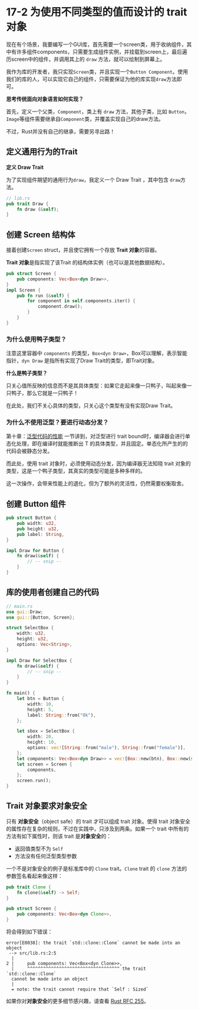 # 17-2 为使用不同类型的值而设计的 trait 对象

现在有个场景，我要编写一个GUI库，首先需要一个screen类，用于收纳组件，其中有许多组件components，只需要生成组件实例，并挂载到screen上，最后遍历screen中的组件，并调用其上的 `draw` 方法，就可以绘制到屏幕上。

我作为库的开发者，我只实现`Screen`类，并且实现一个`Button Component`。使用我们的库的人，可以实现它自己的组件，只需要保证为他的库实现`draw`方法即可。

**思考传统面向对象语言如何实现？**

首先，定义一个父类，`Component`，类上有 `draw` 方法，其他子类，比如 `Button`，`Image`等组件需要继承自`Component`类，并覆盖实现自己的draw方法。

不过，Rust并没有自己的继承，需要另寻出路！

## 定义通用行为的Trait

**定义 Draw Trait**

为了实现组件期望的通用行为`draw`，我定义一个 Draw Trait ，其中包含 `draw`方法。

```rust
// lib.rs
pub trait Draw {
    fn draw (&self);
}
```

## 创建 Screen 结构体

接着创建`Screen` struct，并且使它拥有一个存放 **Trait 对象**的容器。

**Trait 对象**是指实现了该Trait 的结构体实例（也可以是其他数据结构）。

```rust
pub struct Screen {
    pub components: Vec<Box<dyn Draw>>,
}
impl Screen {
    pub fn run (&self) {
        for component in self.components.iter() {
            component.draw();
        }
    }
}
```

### 为什么使用鸭子类型？

注意这里容器中 `components` 的类型，`Box<dyn Draw>`，Box可以理解，表示智能指针，`dyn Draw` 是指所有实现了Draw Trait的类型，即Trait对象。

**什么是鸭子类型？**

只关心值所反映的信息而不是其具体类型：如果它走起来像一只鸭子，叫起来像一只鸭子，那么它就是一只鸭子！

在此处，我们不关心具体的类型，只关心这个类型有没有实现Draw Trait。

### 为什么不使用泛型？要进行动态分发？

第十章：[泛型代码的性能](https://kaisery.github.io/trpl-zh-cn/ch10-01-syntax.html#performance-of-code-using-generics) 一节讲到，对泛型进行 trait bound时，编译器会进行单态化处理，即在编译时就能推断出 T 的具体类型，并且固定。单态化所产生的的代码会被静态分发。

而此处，使用 trait 对象时，必须使用动态分发，因为编译器无法知晓 trait 对象的类型，这是一个鸭子类型，其真实的类型可能是多种多样的。

这一次操作，会带来性能上的退化，但为了额外的灵活性，仍然需要权衡取舍。

## 创建 Button 组件

```rust
pub struct Button {
    pub width: u32,
    pub height: u32,
    pub label: String,
}

impl Draw for Button {
    fn draw(&self) {
        // -- snip --
    }
}
```

## 库的使用者创建自己的代码

```rust
// main.rs
use gui::Draw;
use gui::{Button, Screen};

struct SelectBox {
    width: u32,
    height: u32,
    options: Vec<String>,
}

impl Draw for SelectBox {
    fn draw(&self) {
        // -- snip --
    }
}

fn main() {
    let btn = Button {
        width: 10,
        height: 5,
        label: String::from("Ok"),
    };

    let sbox = SelectBox {
        width: 20,
        height: 10,
        options: vec![String::from("male"), String::from("female")],
    };
    let components: Vec<Box<dyn Draw>> = vec![Box::new(btn), Box::new(sbox)];
    let screen = Screen {
        components,
    };
    screen.run();
}
```

## Trait 对象要求对象安全

只有 **对象安全**（object safe）的 trait 才可以组成 trait 对象。使得 trait 对象安全的属性存在复杂的规则，不过在实践中，只涉及到两条。如果一个 trait 中所有的方法有如下属性时，则该 trait 是**对象安全**的：

* 返回值类型不为 `Self`
* 方法没有任何泛型类型参数

一个不是对象安全的例子是标准库中的 `Clone` trait。`Clone` trait 的 `clone` 方法的参数签名看起来像这样：

```rust
pub trait Clone {
    fn clone(&self) -> Self;
}

pub struct Screen {
    pub components: Vec<Box<dyn Clone>>,
}
```

将会得到如下错误：

```text
error[E0038]: the trait `std::clone::Clone` cannot be made into an object
 --> src/lib.rs:2:5
  |
2 |     pub components: Vec<Box<dyn Clone>>,
  |     ^^^^^^^^^^^^^^^^^^^^^^^^^^^^^^^^^^^ the trait `std::clone::Clone`
  cannot be made into an object
  |
  = note: the trait cannot require that `Self : Sized`
```

如果你对**对象安全**的更多细节感兴趣，请查看 [Rust RFC 255](https://github.com/rust-lang/rfcs/blob/master/text/0255-object-safety.md)。


